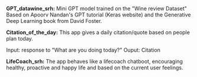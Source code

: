 **GPT_datawine_srh:**
Mini GPT model trained on the "Wine review Dataset" 
Based on Apoorv Nandan's GPT tutorial (Keras website) and the Generative Deep Learning book from David Foster.

**Citation_of_the_day:**
This app gives a daily citation/quote based on people plan today.

Input: response to "What are you doing today?"
Ouput: Citation

**LifeCoach_srh:**
The app behaves like a lifecoach chatboot, encouraging healthy, proactive and happy life and based on the current user feelings.
